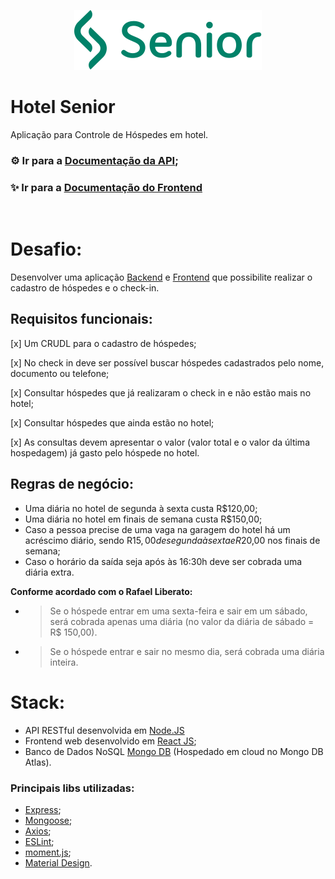 <center>

[![Senior](./frontend/src/assets/logoSeniorGreen.svg)](https://www.senior.com.br/)

</center>


# **Hotel Senior**
Aplicação para Controle de Hóspedes em hotel.

### ⚙ Ir para a **[Documentação da API](./backend/README.md);** 

### ✨ Ir para a **[Documentação do Frontend](./frontend/README.md)**

</br>


# **Desafio:**
Desenvolver uma aplicação [Backend](./backend/) e [Frontend](./frontend/) que possibilite realizar o cadastro de hóspedes e o check-in.

 ## **Requisitos funcionais:**

[x]	Um CRUDL para o cadastro de hóspedes;

[x]	No check in deve ser possível buscar hóspedes cadastrados pelo nome, documento ou telefone;

[x]	Consultar hóspedes que já realizaram o check in e não estão mais no hotel;

[x]	Consultar hóspedes que ainda estão no hotel;

[x]	As consultas devem apresentar o valor (valor total e o valor da última hospedagem) já gasto pelo hóspede no hotel.


## **Regras de negócio:**
- Uma diária no hotel de segunda à sexta custa R$120,00;
-	Uma diária no hotel em finais de semana custa R$150,00;
-	Caso a pessoa precise de uma vaga na garagem do hotel há um acréscimo diário, sendo R$15,00 de segunda à sexta e R$20,00 nos finais de semana;
-	Caso o horário da saída seja após às 16:30h deve ser cobrada uma diária extra.
    
**Conforme acordado com o Rafael Liberato:**
- > Se o hóspede entrar em uma sexta-feira e sair em um sábado, será cobrada apenas uma diária (no valor da diária de sábado = R$ 150,00).

- > Se o hóspede entrar e sair no mesmo dia, será cobrada uma diária inteira.

# **Stack:**
- API RESTful desenvolvida em [Node.JS](https://nodejs.org/en/)
- Frontend web desenvolvido em [React JS](https://pt-br.reactjs.org/);
- Banco de Dados NoSQL [Mongo DB](https://www.mongodb.com/) (Hospedado em cloud no Mongo DB Atlas).

### **Principais libs utilizadas:** 
- [Express](https://expressjs.com/pt-br/);
- [Mongoose](https://mongoosejs.com/);
- [Axios](https://github.com/axios/axios);
- [ESLint](https://eslint.org/);
- [moment.js](https://momentjs.com/);
- [Material Design](https://material-ui.com/).
